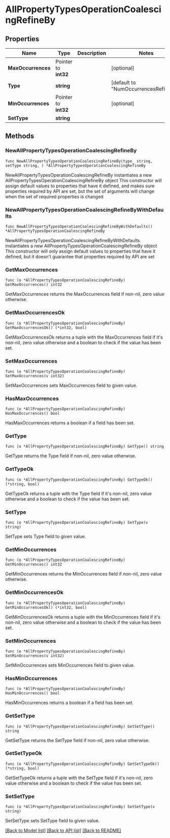 # AllPropertyTypesOperationCoalescingRefineBy

## Properties

Name | Type | Description | Notes
------------ | ------------- | ------------- | -------------
**MaxOccurrences** | Pointer to **int32** |  | [optional] 
**Type** | **string** |  | [default to "NumOccurrencesRefineBy"]
**MinOccurrences** | Pointer to **int32** |  | [optional] 
**SetType** | **string** |  | 

## Methods

### NewAllPropertyTypesOperationCoalescingRefineBy

`func NewAllPropertyTypesOperationCoalescingRefineBy(type_ string, setType string, ) *AllPropertyTypesOperationCoalescingRefineBy`

NewAllPropertyTypesOperationCoalescingRefineBy instantiates a new AllPropertyTypesOperationCoalescingRefineBy object
This constructor will assign default values to properties that have it defined,
and makes sure properties required by API are set, but the set of arguments
will change when the set of required properties is changed

### NewAllPropertyTypesOperationCoalescingRefineByWithDefaults

`func NewAllPropertyTypesOperationCoalescingRefineByWithDefaults() *AllPropertyTypesOperationCoalescingRefineBy`

NewAllPropertyTypesOperationCoalescingRefineByWithDefaults instantiates a new AllPropertyTypesOperationCoalescingRefineBy object
This constructor will only assign default values to properties that have it defined,
but it doesn't guarantee that properties required by API are set

### GetMaxOccurrences

`func (o *AllPropertyTypesOperationCoalescingRefineBy) GetMaxOccurrences() int32`

GetMaxOccurrences returns the MaxOccurrences field if non-nil, zero value otherwise.

### GetMaxOccurrencesOk

`func (o *AllPropertyTypesOperationCoalescingRefineBy) GetMaxOccurrencesOk() (*int32, bool)`

GetMaxOccurrencesOk returns a tuple with the MaxOccurrences field if it's non-nil, zero value otherwise
and a boolean to check if the value has been set.

### SetMaxOccurrences

`func (o *AllPropertyTypesOperationCoalescingRefineBy) SetMaxOccurrences(v int32)`

SetMaxOccurrences sets MaxOccurrences field to given value.

### HasMaxOccurrences

`func (o *AllPropertyTypesOperationCoalescingRefineBy) HasMaxOccurrences() bool`

HasMaxOccurrences returns a boolean if a field has been set.

### GetType

`func (o *AllPropertyTypesOperationCoalescingRefineBy) GetType() string`

GetType returns the Type field if non-nil, zero value otherwise.

### GetTypeOk

`func (o *AllPropertyTypesOperationCoalescingRefineBy) GetTypeOk() (*string, bool)`

GetTypeOk returns a tuple with the Type field if it's non-nil, zero value otherwise
and a boolean to check if the value has been set.

### SetType

`func (o *AllPropertyTypesOperationCoalescingRefineBy) SetType(v string)`

SetType sets Type field to given value.


### GetMinOccurrences

`func (o *AllPropertyTypesOperationCoalescingRefineBy) GetMinOccurrences() int32`

GetMinOccurrences returns the MinOccurrences field if non-nil, zero value otherwise.

### GetMinOccurrencesOk

`func (o *AllPropertyTypesOperationCoalescingRefineBy) GetMinOccurrencesOk() (*int32, bool)`

GetMinOccurrencesOk returns a tuple with the MinOccurrences field if it's non-nil, zero value otherwise
and a boolean to check if the value has been set.

### SetMinOccurrences

`func (o *AllPropertyTypesOperationCoalescingRefineBy) SetMinOccurrences(v int32)`

SetMinOccurrences sets MinOccurrences field to given value.

### HasMinOccurrences

`func (o *AllPropertyTypesOperationCoalescingRefineBy) HasMinOccurrences() bool`

HasMinOccurrences returns a boolean if a field has been set.

### GetSetType

`func (o *AllPropertyTypesOperationCoalescingRefineBy) GetSetType() string`

GetSetType returns the SetType field if non-nil, zero value otherwise.

### GetSetTypeOk

`func (o *AllPropertyTypesOperationCoalescingRefineBy) GetSetTypeOk() (*string, bool)`

GetSetTypeOk returns a tuple with the SetType field if it's non-nil, zero value otherwise
and a boolean to check if the value has been set.

### SetSetType

`func (o *AllPropertyTypesOperationCoalescingRefineBy) SetSetType(v string)`

SetSetType sets SetType field to given value.



[[Back to Model list]](../README.md#documentation-for-models) [[Back to API list]](../README.md#documentation-for-api-endpoints) [[Back to README]](../README.md)


